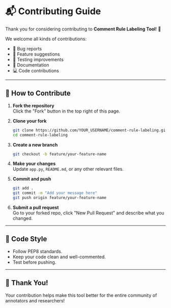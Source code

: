 
# 📬 Contributing Guide

Thank you for considering contributing to **Comment Rule Labeling Tool**! 🎉

We welcome all kinds of contributions:

- 🐛 Bug reports
- 🧠 Feature suggestions
- 🧪 Testing improvements
- 📝 Documentation
- 💻 Code contributions

---

## 🚀 How to Contribute

1. **Fork the repository**  
   Click the "Fork" button in the top right of this page.

2. **Clone your fork**
   ```bash
   git clone https://github.com/YOUR_USERNAME/comment-rule-labeling.git
   cd comment-rule-labeling
   ```

3. **Create a new branch**
   ```bash
   git checkout -b feature/your-feature-name
   ```

4. **Make your changes**  
   Update `app.py`, `README.md`, or any other relevant files.

5. **Commit and push**
   ```bash
   git add .
   git commit -m "Add your message here"
   git push origin feature/your-feature-name
   ```

6. **Submit a pull request**  
   Go to your forked repo, click "New Pull Request" and describe what you changed.

---

## 🧼 Code Style

- Follow PEP8 standards.
- Keep your code clean and well-commented.
- Test before pushing.

---

## 🙏 Thank You!

Your contribution helps make this tool better for the entire community of annotators and researchers!
